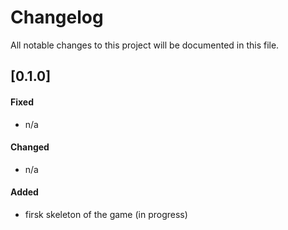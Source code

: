 # Changelog
All notable changes to this project will be documented in this file.

## [0.1.0]
#### Fixed 
 - n/a

#### Changed 
 - n/a

#### Added
 - firsk skeleton of the game (in progress)
